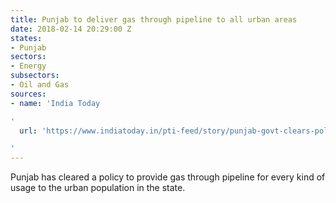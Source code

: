 ```yaml
---
title: Punjab to deliver gas through pipeline to all urban areas
date: 2018-02-14 20:29:00 Z
states:
- Punjab
sectors:
- Energy
subsectors:
- Oil and Gas
sources:
- name: 'India Today

'
  url: 'https://www.indiatoday.in/pti-feed/story/punjab-govt-clears-policy-for-providing-gas-through-pipeline-1163028-2018-02-05

'
---
```


Punjab has cleared a policy to provide gas through pipeline for every kind of usage to the urban population in the state. 

